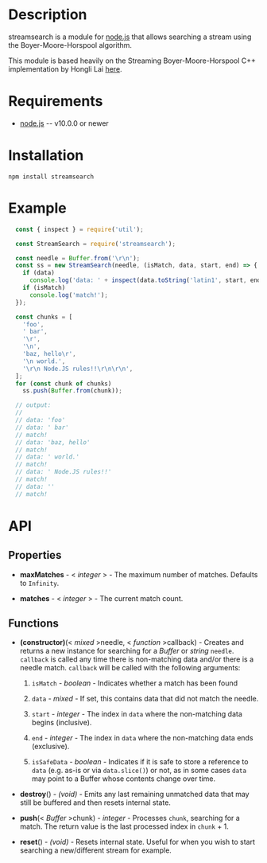 Description
===========

streamsearch is a module for [node.js](http://nodejs.org/) that allows searching a stream using the
Boyer-Moore-Horspool algorithm.

This module is based heavily on the Streaming Boyer-Moore-Horspool C++ implementation by Hongli
Lai [here](https://github.com/FooBarWidget/boyer-moore-horspool).


Requirements
============

* [node.js](http://nodejs.org/) -- v10.0.0 or newer

Installation
============

    npm install streamsearch

Example
=======

```js
  const { inspect } = require('util');

  const StreamSearch = require('streamsearch');

  const needle = Buffer.from('\r\n');
  const ss = new StreamSearch(needle, (isMatch, data, start, end) => {
    if (data)
      console.log('data: ' + inspect(data.toString('latin1', start, end)));
    if (isMatch)
      console.log('match!');
  });

  const chunks = [
    'foo',
    ' bar',
    '\r',
    '\n',
    'baz, hello\r',
    '\n world.',
    '\r\n Node.JS rules!!\r\n\r\n',
  ];
  for (const chunk of chunks)
    ss.push(Buffer.from(chunk));

  // output:
  //
  // data: 'foo'
  // data: ' bar'
  // match!
  // data: 'baz, hello'
  // match!
  // data: ' world.'
  // match!
  // data: ' Node.JS rules!!'
  // match!
  // data: ''
  // match!
```

API
===

Properties
----------

* **maxMatches** - < _integer_ > - The maximum number of matches. Defaults to `Infinity`.

* **matches** - < _integer_ > - The current match count.

Functions
---------

* **(constructor)**(< _mixed_ >needle, < _function_ >callback) - Creates and returns a new instance
  for searching for a _Buffer_ or _string_ `needle`. `callback` is called any time there is
  non-matching data and/or there is a needle match. `callback` will be called with the following
  arguments:

    1. `isMatch` - _boolean_ - Indicates whether a match has been found

    2. `data` - _mixed_ - If set, this contains data that did not match the needle.

    3. `start` - _integer_ - The index in `data` where the non-matching data begins (inclusive).

    4. `end` - _integer_ - The index in `data` where the non-matching data ends (exclusive).

    5. `isSafeData` - _boolean_ - Indicates if it is safe to store a reference to `data` (e.g. as-is
       or via `data.slice()`) or not, as in some cases `data` may point to a Buffer whose contents
       change over time.

* **destroy**() - _(void)_ - Emits any last remaining unmatched data that may still be buffered and
  then resets internal state.

* **push**(< _Buffer_ >chunk) - _integer_ - Processes `chunk`, searching for a match. The return
  value is the last processed index in `chunk` + 1.

* **reset**() - _(void)_ - Resets internal state. Useful for when you wish to start searching a
  new/different stream for example.

